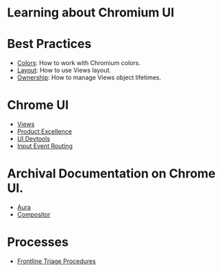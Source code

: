 # Learning about Chromium UI

# Best Practices

* [Colors](bestpractices/colors.md): How to work with Chromium colors.
* [Layout](bestpractices/layout.md): How to use Views layout.
* [Ownership](bestpractices/ownership.md): How to manage Views object lifetimes.

# Chrome UI

* [Views](/docs/ui/views/overview.md)
* [Product Excellence](/docs/ui/product_excellence/index.md)
* [UI Devtools](/docs/ui/ui_devtools/index.md)
* [Input Event Routing](/docs/ui/input_event/index.md)

# Archival Documentation on Chrome UI.

* [Aura](/docs/ui/aura/index.md)
* [Compositor](/docs/ui/compositor/index.md)

# Processes

* [Frontline Triage Procedures](frontline_triage.md)

